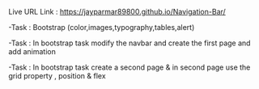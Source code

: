 Live URL Link : https://jayparmar89800.github.io/Navigation-Bar/

-Task : Bootstrap (color,images,typography,tables,alert)

-Task : In bootstrap task modify the navbar and create the first page and add animation 

-Task : In bootstrap task create a second page & in second page use the grid property , position  & flex
